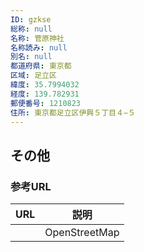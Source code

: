 ```yaml
---
ID: gzkse
総称: null
名称: 菅原神社
名称読み: null
別名: null
都道府県: 東京都
区域: 足立区
緯度: 35.7994032
経度: 139.782931
郵便番号: 1210823
住所: 東京都足立区伊興５丁目４−５
---
```


## その他

### 参考URL

| URL | 説明          |
| --- | ------------- |
|     | OpenStreetMap |
